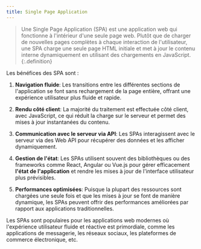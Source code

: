 ```yaml
---
title: Single Page Application
---
```


> Une Single Page Application (SPA) est une application web qui fonctionne à l'intérieur d'une seule page web. Plutôt que de charger de nouvelles pages complètes à chaque interaction de l'utilisateur, une SPA charge une seule page HTML initiale et met à jour le contenu interne dynamiquement en utilisant des chargements en JavaScript.
{:.definition}

Les bénéfices des SPA sont :

1. **Navigation fluide**: Les transitions entre les différentes sections de l'application se font sans rechargement de la page entière, offrant une expérience utilisateur plus fluide et rapide.

2. **Rendu côté client**: La majorité du traitement est effectuée côté client, avec JavaScript, ce qui réduit la charge sur le serveur et permet des mises à jour instantanées du contenu.

3. **Communication avec le serveur via API**: Les SPAs interagissent avec le serveur via des Web API pour récupérer des données et les afficher dynamiquement.

4. **Gestion de l'état**: Les SPAs utilisent souvent des bibliothèques ou des frameworks comme React, Angular ou Vue.js pour gérer efficacement **l'état de l'application** et rendre les mises à jour de l'interface utilisateur plus prévisibles.

5. **Performances optimisées**: Puisque la plupart des ressources sont chargées une seule fois et que les mises à jour se font de manière dynamique, les SPAs peuvent offrir des performances améliorées par rapport aux applications traditionnelles.

Les SPAs sont populaires pour les applications web modernes où l'expérience utilisateur fluide et réactive est primordiale, comme les applications de messagerie, les réseaux sociaux, les plateformes de commerce électronique, etc.
